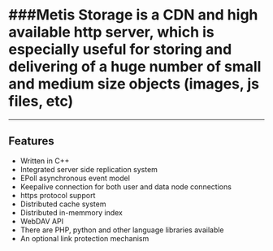 ###Metis Storage is a CDN and high available http server, which is especially useful for storing and delivering 
of a huge number of small and medium size objects (images, js files, etc)
===

***
## Features

* Written in C++
* Integrated server side replication system
* EPoll asynchronous event model
* Keepalive connection for both user and data node connections
* https protocol support
* Distributed cache system
* Distributed in-memmory index
* WebDAV API
* There are PHP, python and other language libraries available
* An optional link protection mechanism
